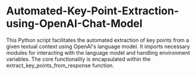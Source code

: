 # Automated-Key-Point-Extraction-using-OpenAI-Chat-Model
This Python script facilitates the automated extraction of key points from a given textual context using OpenAI's language model. It imports necessary modules for interacting with the language model and handling environment variables. The core functionality is encapsulated within the extract_key_points_from_response function.
